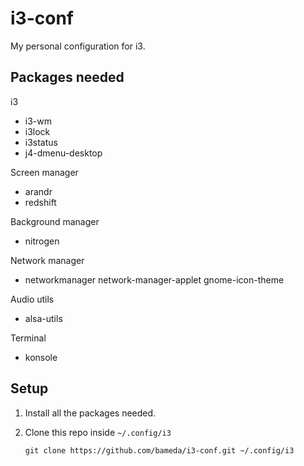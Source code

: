 i3-conf
=======

My personal configuration for i3.


Packages needed
---------------

i3
- i3-wm
- i3lock
- i3status
- j4-dmenu-desktop

Screen manager
- arandr
- redshift

Background manager
- nitrogen

Network manager
- networkmanager network-manager-applet gnome-icon-theme

Audio utils
- alsa-utils

Terminal
- konsole


Setup
-----

1. Install all the packages needed.
2. Clone this repo inside `~/.config/i3`

    ```
    git clone https://github.com/bameda/i3-conf.git ~/.config/i3
    ```
